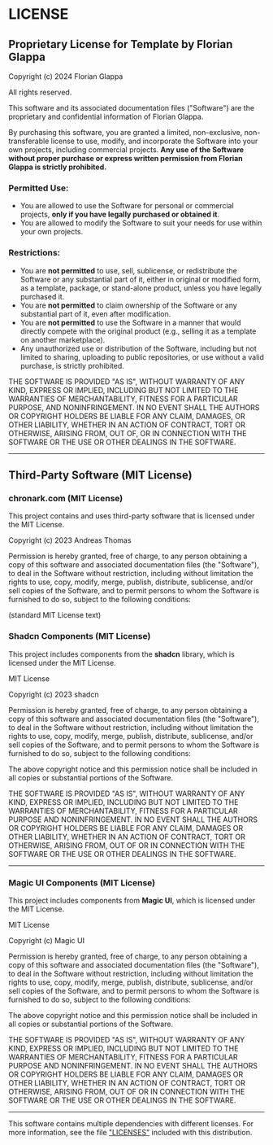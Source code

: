 # LICENSE

## Proprietary License for Template by Florian Glappa

Copyright (c) 2024 Florian Glappa

All rights reserved.

This software and its associated documentation files ("Software") are the proprietary and confidential information of Florian Glappa.

By purchasing this software, you are granted a limited, non-exclusive, non-transferable license to use, modify, and incorporate the Software into your own projects, including commercial projects. **Any use of the Software without proper purchase or express written permission from Florian Glappa is strictly prohibited.**

### Permitted Use:

- You are allowed to use the Software for personal or commercial projects, **only if you have legally purchased or obtained it**.
- You are allowed to modify the Software to suit your needs for use within your own projects.

### Restrictions:

- You are **not permitted** to use, sell, sublicense, or redistribute the Software or any substantial part of it, either in original or modified form, as a template, package, or stand-alone product, unless you have legally purchased it.
- You are **not permitted** to claim ownership of the Software or any substantial part of it, even after modification.
- You are **not permitted** to use the Software in a manner that would directly compete with the original product (e.g., selling it as a template on another marketplace).
- Any unauthorized use or distribution of the Software, including but not limited to sharing, uploading to public repositories, or use without a valid purchase, is strictly prohibited.

THE SOFTWARE IS PROVIDED "AS IS", WITHOUT WARRANTY OF ANY KIND, EXPRESS OR IMPLIED, INCLUDING BUT NOT LIMITED TO THE WARRANTIES OF MERCHANTABILITY, FITNESS FOR A PARTICULAR PURPOSE, AND NONINFRINGEMENT. IN NO EVENT SHALL THE AUTHORS OR COPYRIGHT HOLDERS BE LIABLE FOR ANY CLAIM, DAMAGES, OR OTHER LIABILITY, WHETHER IN AN ACTION OF CONTRACT, TORT OR OTHERWISE, ARISING FROM, OUT OF, OR IN CONNECTION WITH THE SOFTWARE OR THE USE OR OTHER DEALINGS IN THE SOFTWARE.

---

## Third-Party Software (MIT License)

### chronark.com (MIT License)

This project contains and uses third-party software that is licensed under the MIT License.

Copyright (c) 2023 Andreas Thomas

Permission is hereby granted, free of charge, to any person obtaining a copy of this software and associated documentation files (the "Software"), to deal in the Software without restriction, including without limitation the rights to use, copy, modify, merge, publish, distribute, sublicense, and/or sell copies of the Software, and to permit persons to whom the Software is furnished to do so, subject to the following conditions:

(standard MIT License text)

### Shadcn Components (MIT License)

This project includes components from the **shadcn** library, which is licensed under the MIT License.

MIT License

Copyright (c) 2023 shadcn

Permission is hereby granted, free of charge, to any person obtaining a copy of this software and associated documentation files (the "Software"), to deal in the Software without restriction, including without limitation the rights to use, copy, modify, merge, publish, distribute, sublicense, and/or sell copies of the Software, and to permit persons to whom the Software is furnished to do so, subject to the following conditions:

The above copyright notice and this permission notice shall be included in all copies or substantial portions of the Software.

THE SOFTWARE IS PROVIDED "AS IS", WITHOUT WARRANTY OF ANY KIND, EXPRESS OR IMPLIED, INCLUDING BUT NOT LIMITED TO THE WARRANTIES OF MERCHANTABILITY, FITNESS FOR A PARTICULAR PURPOSE AND NONINFRINGEMENT. IN NO EVENT SHALL THE AUTHORS OR COPYRIGHT HOLDERS BE LIABLE FOR ANY CLAIM, DAMAGES OR OTHER LIABILITY, WHETHER IN AN ACTION OF CONTRACT, TORT OR OTHERWISE, ARISING FROM, OUT OF OR IN CONNECTION WITH THE SOFTWARE OR THE USE OR OTHER DEALINGS IN THE SOFTWARE.

---

### Magic UI Components (MIT License)

This project includes components from **Magic UI**, which is licensed under the MIT License.

MIT License

Copyright (c) Magic UI

Permission is hereby granted, free of charge, to any person obtaining a copy of this software and associated documentation files (the "Software"), to deal in the Software without restriction, including without limitation the rights to use, copy, modify, merge, publish, distribute, sublicense, and/or sell copies of the Software, and to permit persons to whom the Software is furnished to do so, subject to the following conditions:

The above copyright notice and this permission notice shall be included in all copies or substantial portions of the Software.

THE SOFTWARE IS PROVIDED "AS IS", WITHOUT WARRANTY OF ANY KIND, EXPRESS OR IMPLIED, INCLUDING BUT NOT LIMITED TO THE WARRANTIES OF MERCHANTABILITY, FITNESS FOR A PARTICULAR PURPOSE AND NONINFRINGEMENT. IN NO EVENT SHALL THE AUTHORS OR COPYRIGHT HOLDERS BE LIABLE FOR ANY CLAIM, DAMAGES OR OTHER LIABILITY, WHETHER IN AN ACTION OF CONTRACT, TORT OR OTHERWISE, ARISING FROM, OUT OF OR IN CONNECTION WITH THE SOFTWARE OR THE USE OR OTHER DEALINGS IN THE SOFTWARE.

---

This software contains multiple dependencies with different licenses. For more information, see the file ["LICENSES"](./LICENSES) included with this distribution.
